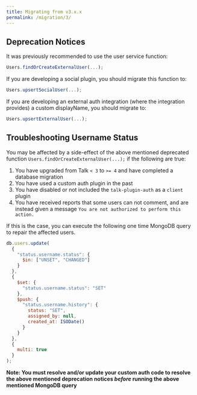 ```yaml
---
title: Migrating from v3.x.x
permalink: /migration/3/
---
```


## Deprecation Notices

It was previously recommended to use the user service function:

```js
Users.findOrCreateExternalUser(...);
```

If you are developing a social plugin, you should migrate this function to:

```js
Users.upsertSocialUser(...);
```

If you are developing an external auth integration (where the integration
provides) a custom displayName, you should migrate to:

```js
Users.upsertExternalUser(...);
```

## Troubleshooting Username Status

You may be affected by a side-effect of the above mentioned deprecated function
`Users.findOrCreateExternalUser(...);` if the following are true:

1. You have upgraded from Talk `< 3` to `>= 4` and have completed a database
  migration
2. You have used a custom auth plugin in the past
3. You have disabled or not included the `talk-plugin-auth` as a `client` plugin
4. You have received reports that some users can not comment, and are instead
  given a message `You are not authorized to perform this action.`

If this is the case, you can execute the following one time MongoDB query to
repair the affected users.

```js
db.users.update(
  {
    "status.username.status": {
      $in: ["UNSET", "CHANGED"]
    }
  },
  {
    $set: {
      "status.username.status": "SET"
    },
    $push: {
      "status.username.history": {
        status: "SET",
        assigned_by: null,
        created_at: ISODate()
      }
    }
  },
  {
    multi: true
  }
);

```

**Note: You must resolve and/or update your custom auth code to resolve the
above mentioned deprecation notices _before_ running the above mentioned MongoDB
query**

